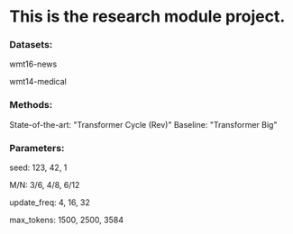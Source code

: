 # This is the research module project.

### Datasets: 
wmt16-news

wmt14-medical

### Methods: 
State-of-the-art: "Transformer Cycle (Rev)"
Baseline: "Transformer Big"

### Parameters:
seed: 123, 42, 1

M/N: 3/6, 4/8, 6/12

update_freq: 4, 16, 32

max_tokens: 1500, 2500, 3584
